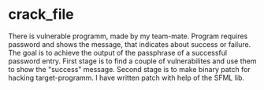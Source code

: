 # crack_file

There is vulnerable programm, made by my team-mate. Program requires password and shows the message, that indicates about success or failure. The goal is to achieve the output of the passphrase of a successful password entry. First stage is to find a couple of vulnerabilites and use them to show the "success" message. Second stage is to make binary patch for hacking target-programm. I have written patch with help of the SFML lib.
